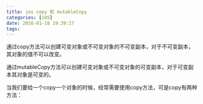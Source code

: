 ```yaml
---
title: ios copy 和 mutableCopy
categories: [iOS]
date: 2016-01-18 19:39:17
tags:
---
```


通过copy方法可以创建可变对象或不可变对象的不可变副本，对于不可变副本，其对象的值不可以改变。

通过mutableCopy方法可以创建可变对象或不可变对象的可变副本，对于可变副本其对象是可变的。

当我们要给一个copy一个对象的时候，经常需要使用copy方法，可是copy有两种方法：